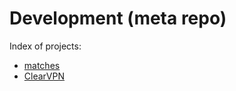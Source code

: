 ﻿# Development (meta repo)

Index of projects:
- [matches](https://github.com/vittrok/matches)
- [ClearVPN](https://github.com/vittrok/ClearVPN)
